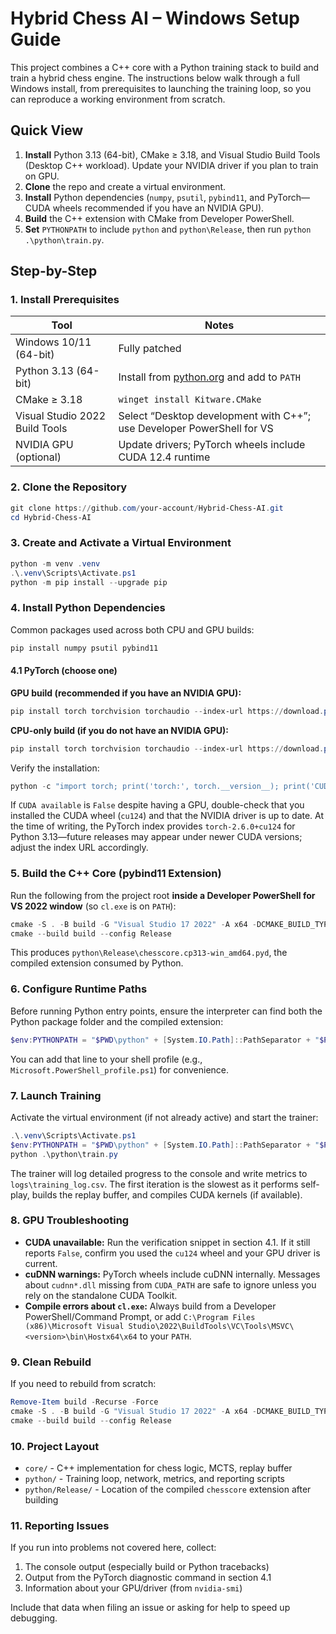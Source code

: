 # Hybrid Chess AI – Windows Setup Guide

This project combines a C++ core with a Python training stack to build and train a hybrid chess engine. The instructions below walk through a full Windows install, from prerequisites to launching the training loop, so you can reproduce a working environment from scratch.

## Quick View

1. **Install** Python 3.13 (64-bit), CMake ≥ 3.18, and Visual Studio Build Tools (Desktop C++ workload). Update your NVIDIA driver if you plan to train on GPU.
2. **Clone** the repo and create a virtual environment.
3. **Install** Python dependencies (`numpy`, `psutil`, `pybind11`, and PyTorch—CUDA wheels recommended if you have an NVIDIA GPU).
4. **Build** the C++ extension with CMake from Developer PowerShell.
5. **Set** `PYTHONPATH` to include `python` and `python\Release`, then run `python .\python\train.py`.

## Step-by-Step

### 1. Install Prerequisites

| Tool | Notes |
| --- | --- |
| Windows 10/11 (64-bit) | Fully patched |
| Python 3.13 (64-bit) | Install from [python.org](https://www.python.org/downloads/) and add to `PATH` |
| CMake ≥ 3.18 | `winget install Kitware.CMake` |
| Visual Studio 2022 Build Tools | Select “Desktop development with C++”; use Developer PowerShell for VS |
| NVIDIA GPU (optional) | Update drivers; PyTorch wheels include CUDA 12.4 runtime |

### 2. Clone the Repository

```powershell
git clone https://github.com/your-account/Hybrid-Chess-AI.git
cd Hybrid-Chess-AI
```

### 3. Create and Activate a Virtual Environment

```powershell
python -m venv .venv
.\.venv\Scripts\Activate.ps1
python -m pip install --upgrade pip
```

### 4. Install Python Dependencies

Common packages used across both CPU and GPU builds:

```powershell
pip install numpy psutil pybind11
```

#### 4.1 PyTorch (choose one)

**GPU build (recommended if you have an NVIDIA GPU):**

```powershell
pip install torch torchvision torchaudio --index-url https://download.pytorch.org/whl/cu124
```

**CPU-only build (if you do not have an NVIDIA GPU):**

```powershell
pip install torch torchvision torchaudio --index-url https://download.pytorch.org/whl/cpu
```

Verify the installation:

```powershell
python -c "import torch; print('torch:', torch.__version__); print('CUDA available:', torch.cuda.is_available()); print('CUDA build:', torch.version.cuda)"
```

If `CUDA available` is `False` despite having a GPU, double-check that you installed the CUDA wheel (`cu124`) and that the NVIDIA driver is up to date. At the time of writing, the PyTorch index provides `torch-2.6.0+cu124` for Python 3.13—future releases may appear under newer CUDA versions; adjust the index URL accordingly.

### 5. Build the C++ Core (pybind11 Extension)

Run the following from the project root **inside a Developer PowerShell for VS 2022 window** (so `cl.exe` is on `PATH`):

```powershell
cmake -S . -B build -G "Visual Studio 17 2022" -A x64 -DCMAKE_BUILD_TYPE=Release
cmake --build build --config Release
```

This produces `python\Release\chesscore.cp313-win_amd64.pyd`, the compiled extension consumed by Python.

### 6. Configure Runtime Paths

Before running Python entry points, ensure the interpreter can find both the Python package folder and the compiled extension:

```powershell
$env:PYTHONPATH = "$PWD\python" + [System.IO.Path]::PathSeparator + "$PWD\python\Release"
```

You can add that line to your shell profile (e.g., `Microsoft.PowerShell_profile.ps1`) for convenience.

### 7. Launch Training

Activate the virtual environment (if not already active) and start the trainer:

```powershell
.\.venv\Scripts\Activate.ps1
$env:PYTHONPATH = "$PWD\python" + [System.IO.Path]::PathSeparator + "$PWD\python\Release"
python .\python\train.py
```

The trainer will log detailed progress to the console and write metrics to `logs\training_log.csv`. The first iteration is the slowest as it performs self-play, builds the replay buffer, and compiles CUDA kernels (if available).

### 8. GPU Troubleshooting

- **CUDA unavailable:** Run the verification snippet in section 4.1. If it still reports `False`, confirm you used the `cu124` wheel and your GPU driver is current.
- **cuDNN warnings:** PyTorch wheels include cuDNN internally. Messages about `cudnn*.dll` missing from `CUDA_PATH` are safe to ignore unless you rely on the standalone CUDA Toolkit.
- **Compile errors about `cl.exe`:** Always build from a Developer PowerShell/Command Prompt, or add `C:\Program Files (x86)\Microsoft Visual Studio\2022\BuildTools\VC\Tools\MSVC\<version>\bin\Hostx64\x64` to your `PATH`.

### 9. Clean Rebuild

If you need to rebuild from scratch:

```powershell
Remove-Item build -Recurse -Force
cmake -S . -B build -G "Visual Studio 17 2022" -A x64 -DCMAKE_BUILD_TYPE=Release
cmake --build build --config Release
```

### 10. Project Layout

- `core/` - C++ implementation for chess logic, MCTS, replay buffer
- `python/` - Training loop, network, metrics, and reporting scripts
- `python/Release/` - Location of the compiled `chesscore` extension after building

### 11. Reporting Issues

If you run into problems not covered here, collect:

1. The console output (especially build or Python tracebacks)
2. Output from the PyTorch diagnostic command in section 4.1
3. Information about your GPU/driver (from `nvidia-smi`)

Include that data when filing an issue or asking for help to speed up debugging.